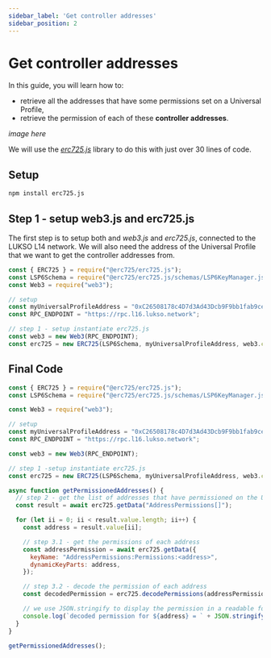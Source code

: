 ```yaml
---
sidebar_label: 'Get controller addresses'
sidebar_position: 2
---
```


# Get controller addresses

In this guide, you will learn how to:

- retrieve all the addresses that have some permissions set on a Universal Profile,
- retrieve the permission of each of these **controller addresses**.

_image here_

We will use the [_erc725.js_](../../tools/erc725js/getting-started.md) library to do this with just over 30 lines of code.

## Setup

```bash
npm install erc725.js
```

## Step 1 - setup web3.js and erc725.js

The first step is to setup both and _web3.js_ and _erc725.js_, connected to the LUKSO L14 network. We will also need the address of the Universal Profile that we want to get the controller addresses from.

```js
const { ERC725 } = require("@erc725/erc725.js");
const LSP6Schema = require("@erc725/erc725.js/schemas/LSP6KeyManager.json");
const Web3 = require("web3");

// setup
const myUniversalProfileAddress = "0xC26508178c4D7d3Ad43Dcb9F9bb1fab9ceeD58B5";
const RPC_ENDPOINT = "https://rpc.l16.lukso.network";

// step 1 - setup instantiate erc725.js
const web3 = new Web3(RPC_ENDPOINT);
const erc725 = new ERC725(LSP6Schema, myUniversalProfileAddress, web3.currentProvider);
```


## Final Code

```js
const { ERC725 } = require("@erc725/erc725.js");
const LSP6Schema = require("@erc725/erc725.js/schemas/LSP6KeyManager.json");

const Web3 = require("web3");

// setup
const myUniversalProfileAddress = "0xC26508178c4D7d3Ad43Dcb9F9bb1fab9ceeD58B5";
const RPC_ENDPOINT = "https://rpc.l16.lukso.network";

const web3 = new Web3(RPC_ENDPOINT);

// step 1 -setup instantiate erc725.js
const erc725 = new ERC725(LSP6Schema, myUniversalProfileAddress, web3.currentProvider);

async function getPermissionedAddresses() {
  // step 2 - get the list of addresses that have permissioned on the Universal Profile
  const result = await erc725.getData("AddressPermissions[]");

  for (let ii = 0; ii < result.value.length; ii++) {
    const address = result.value[ii];

    // step 3.1 - get the permissions of each address
    const addressPermission = await erc725.getData({
      keyName: "AddressPermissions:Permissions:<address>",
      dynamicKeyParts: address,
    });

    // step 3.2 - decode the permission of each address
    const decodedPermission = erc725.decodePermissions(addressPermission.value);

    // we use JSON.stringify to display the permission in a readable format
    console.log(`decoded permission for ${address} = ` + JSON.stringify(decodedPermission, null, 2));
  }
}

getPermissionedAddresses();
```